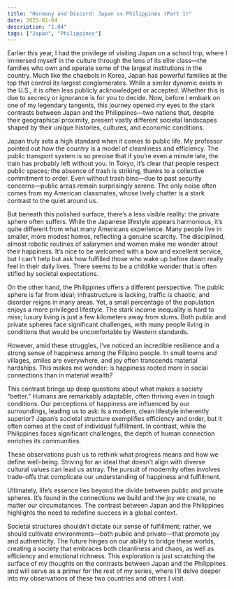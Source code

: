 ```yaml
---
title: "Harmony and Discord: Japan vs Philippines (Part 1)"
date: 2025-01-04
description: "1.04"
tags: ["Japan", "Philippines"]
---
```

Earlier this year, I had the privilege of visiting Japan on a school trip, where I immersed myself in the culture through the lens of its elite class—the families who own and operate some of the largest institutions in the country. Much like the chaebols in Korea, Japan has powerful families at the top that control its largest conglomerates. While a similar dynamic exists in the U.S., it is often less publicly acknowledged or accepted. Whether this is due to secrecy or ignorance is for you to decide. Now, before I embark on one of my legendary tangents, this journey opened my eyes to the stark contrasts between Japan and the Philippines—two nations that, despite their geographical proximity, present vastly different societal landscapes shaped by their unique histories, cultures, and economic conditions.

Japan truly sets a high standard when it comes to public life. My professor pointed out how the country is a model of cleanliness and efficiency. The public transport system is so precise that if you’re even a minute late, the train has probably left without you. In Tokyo, it’s clear that people respect public spaces; the absence of trash is striking, thanks to a collective commitment to order. Even without trash bins—due to past security concerns—public areas remain surprisingly serene. The only noise often comes from my American classmates, whose lively chatter is a stark contrast to the quiet around us.

But beneath this polished surface, there’s a less visible reality: the private sphere often suffers. While the Japanese lifestyle appears harmonious, it’s quite different from what many Americans experience. Many people live in smaller, more modest homes, reflecting a genuine scarcity. The disciplined, almost robotic routines of salarymen and women make me wonder about their happiness. It’s nice to be welcomed with a bow and excellent service, but I can’t help but ask how fulfilled those who wake up before dawn really feel in their daily lives. There seems to be a childlike wonder that is often stifled by societal expectations.

On the other hand, the Philippines offers a different perspective. The public sphere is far from ideal; infrastructure is lacking, traffic is chaotic, and disorder reigns in many areas. Yet, a small percentage of the population enjoys a more privileged lifestyle. The stark income inequality is hard to miss; luxury living is just a few kilometers away from slums. Both public and private spheres face significant challenges, with many people living in conditions that would be uncomfortable by Western standards.

However, amid these struggles, I’ve noticed an incredible resilience and a strong sense of happiness among the Filipino people. In small towns and villages, smiles are everywhere, and joy often transcends material hardships. This makes me wonder: is happiness rooted more in social connections than in material wealth?

This contrast brings up deep questions about what makes a society “better.” Humans are remarkably adaptable, often thriving even in tough conditions. Our perceptions of happiness are influenced by our surroundings, leading us to ask: Is a modern, clean lifestyle inherently superior? Japan’s societal structure exemplifies efficiency and order, but it often comes at the cost of individual fulfillment. In contrast, while the Philippines faces significant challenges, the depth of human connection enriches its communities.

These observations push us to rethink what progress means and how we define well-being. Striving for an ideal that doesn’t align with diverse cultural values can lead us astray. The pursuit of modernity often involves trade-offs that complicate our understanding of happiness and fulfillment.

Ultimately, life’s essence lies beyond the divide between public and private spheres. It’s found in the connections we build and the joy we create, no matter our circumstances. The contrast between Japan and the Philippines highlights the need to redefine success in a global context.

Societal structures shouldn’t dictate our sense of fulfillment; rather, we should cultivate environments—both public and private—that promote joy and authenticity. The future hinges on our ability to bridge these worlds, creating a society that embraces both cleanliness and chaos, as well as efficiency and emotional richness. This exploration is just scratching the surface of my thoughts on the contrasts between Japan and the Philippines and will serve as a primer for the rest of my series, where I’ll delve deeper into my observations of these two countries and others I visit.